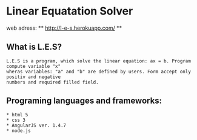 # Linear Equatation Solver

web adress: ** http://l-e-s.herokuapp.com/ **

## What is L.E.S?
  
	L.E.S is a program, which solve the linear equation: ax = b. Program compute variable "x" 
	wheras variables: "a" and "b" are defined by users. Form accept only positiv and negative 
	numbers and required filled field. 

## Programing languages and frameworks:	  

	* html 5	  
	* css 3
	* AngularJS ver. 1.4.7
	* node.js